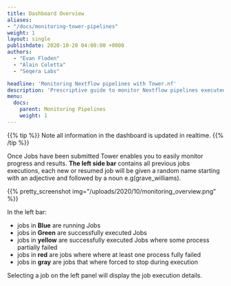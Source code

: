 ```yaml
---
title: Dashboard Overview
aliases:
- "/docs/monitoring-tower-pipelines"
weight: 1
layout: single
publishdate: 2020-10-20 04:00:00 +0000
authors:
  - "Evan Floden"
  - "Alain Coletta"
  - "Seqera Labs"

headline: 'Monitoring Nextflow pipelines with Tower.nf'
description: 'Prescriptive guide to monitor Nextflow pipelines executed through Tower.nf'
menu:
  docs:
    parent: Monitoring Pipelines
    weight: 1
---
```


{{% tip %}}
Note all information in the dashboard is updated in realtime.
{{% /tip %}}


Once Jobs have been submitted Tower enables you to easily monitor progress and results. **The left side bar** contains all previous jobs executions, each new or resumed job will be given a random name starting with an adjective and followed by a noun e.g(grave_williams).

{{% pretty_screenshot img="/uploads/2020/10/monitoring_overview.png" %}}

In the left bar:

  - jobs in **Blue** are running Jobs
  - jobs in **Green** are successfully executed Jobs
  - jobs in **yellow** are successfully executed Jobs where some process partially failed
  - jobs in **red** are jobs where where at least one process fully failed
  - jobs in **gray** are jobs that where forced to stop during execution

  Selecting a job on the left panel will display the job execution details.
